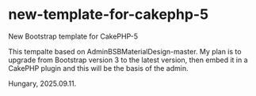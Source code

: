 # new-template-for-cakephp-5
New Bootstrap template for CakePHP-5

This tempalte based on AdminBSBMaterialDesign-master.
My plan is to upgrade from Bootstrap version 3 to the latest version, then embed it in a CakePHP plugin and this will be the basis of the admin.

Hungary, 2025.09.11.
